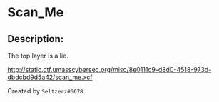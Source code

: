 
# Scan_Me
## Description:
The top layer is a lie.

http://static.ctf.umasscybersec.org/misc/8e0111c9-d8d0-4518-973d-dbdcbd9d5a42/scan_me.xcf

Created by `Seltzerz#6678`

